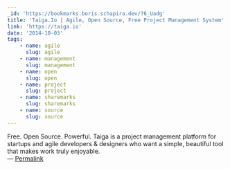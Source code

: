 ```yaml
---
_id: 'https://bookmarks.boris.schapira.dev/?6_Uadg'
title: 'Taiga.Io | Agile, Open Source, Free Project Management System'
link: 'https://taiga.io'
date: '2014-10-03'
tags:
    - name: agile
      slug: agile
    - name: management
      slug: management
    - name: open
      slug: open
    - name: project
      slug: project
    - name: sharemarks
      slug: sharemarks
    - name: source
      slug: source
---
```


Free. Open Source. Powerful. Taiga is a project management platform for startups
and agile developers &amp; designers who want a simple, beautiful tool that
makes work truly enjoyable. <br>&#8212;
<a href="https://bookmarks.boris.schapira.dev/?6_Uadg" title="Permalink">Permalink</a>
